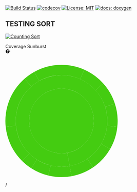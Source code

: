 [![Build Status](https://travis-ci.org/SimonRussia/bst.svg?branch=master)](https://travis-ci.org/SimonRussia/bst) [![codecov](https://codecov.io/gh/SimonRussia/bst/branch/master/graph/badge.svg)](https://codecov.io/gh/SimonRussia/bst) [![License: MIT](https://img.shields.io/badge/License-MIT-blue.svg)](/LICENSE) [![docs: doxygen](https://img.shields.io/badge/doxygen-github.io-orange.svg)](https://simonrussia.github.io/bst/files.html)

## TESTING SORT

[![Counting Sort](https://img.youtube.com/vi/7zuGmKfUt7s/0.jpg)](https://www.youtube.com/watch?v=7zuGmKfUt7s "Counting Sort")


<div class="ui card fluid">
<div class="header">
Coverage Sunburst
<div class="right floated meta tooltipped" data-content="Learn more">
<a href="https://docs.codecov.io/docs/graphs#section-sunburst" target="_blank">
<svg fill="black" class="" aria-hidden="true" role="img" width="14px" height="14px" viewBox="0 0 1792 1792" xmlns="http://www.w3.org/2000/svg"><path d="M1024 1376v-192q0-14-9-23t-23-9h-192q-14 0-23 9t-9 23v192q0 14 9 23t23 9h192q14 0 23-9t9-23zm256-672q0-88-55.5-163t-138.5-116-170-41q-243 0-371 213-15 24 8 42l132 100q7 6 19 6 16 0 25-12 53-68 86-92 34-24 86-24 48 0 85.5 26t37.5 59q0 38-20 61t-68 45q-63 28-115.5 86.5t-52.5 125.5v36q0 14 9 23t23 9h192q14 0 23-9t9-23q0-19 21.5-49.5t54.5-49.5q32-18 49-28.5t46-35 44.5-48 28-60.5 12.5-81zm384 192q0 209-103 385.5t-279.5 279.5-385.5 103-385.5-103-279.5-279.5-103-385.5 103-385.5 279.5-279.5 385.5-103 385.5 103 279.5 279.5 103 385.5z"></path></svg>
</a>
</div>
</div>
<div class="content text-center">
<div class="sunburst text-center"><svg width="350" height="400"><g transform="translate(175,210)"><path d="M0,101.0362971081845A101.0362971081845,101.0362971081845 0 1,1 0,-101.0362971081845A101.0362971081845,101.0362971081845 0 1,1 0,101.0362971081845Z" style="fill: rgb(68, 204, 17);"></path><path d="M25.51344146822768,140.59065036877092A142.88690166235205,142.88690166235205 0 1,1 -2.6247898014132306e-14,-142.88690166235205L-1.8560066677685866e-14,-101.0362971081845A101.0362971081845,101.0362971081845 0 1,0 18.040727473589858,99.4126022471849Z" style="fill: rgb(68, 204, 17);"></path><path d="M-85.22304427076412,-152.8464351079978A175,175 0 0,1 -3.214697847761802e-14,-175L-2.6247898014132306e-14,-142.88690166235205A142.88690166235205,142.88690166235205 0 0,0 -69.58432426333113,-124.79859167267173Z" style="fill: rgb(68, 204, 17);"></path><path d="M-115.13927703944962,-131.787506550632A175,175 0 0,1 -85.22304427076412,-152.8464351079978L-69.58432426333113,-124.79859167267173A142.88690166235205,142.88690166235205 0 0,0 -94.01082603320084,-107.60404850758131Z" style="fill: rgb(68, 204, 17);"></path><path d="M-174.04133168944784,18.292481071839173A175,175 0 0,1 -115.13927703944962,-131.787506550632L-94.01082603320084,-107.60404850758131A142.88690166235205,142.88690166235205 0 0,0 -142.10415226454245,14.93574825184183Z" style="fill: rgb(68, 204, 17);"></path><path d="M-122.81463300469855,124.66581696648527A175,175 0 0,1 -174.04133168944784,18.292481071839173L-142.10415226454245,14.93574825184183A142.88690166235205,142.88690166235205 0 0,0 -100.27772793622981,101.78921331169691Z" style="fill: rgb(68, 204, 17);"></path><path d="M-94.2113578158695,147.4761677644568A175,175 0 0,1 -122.81463300469855,124.66581696648527L-100.27772793622981,101.78921331169691A142.88690166235205,142.88690166235205 0 0,0 -76.92325154121605,120.41378674800269Z" style="fill: rgb(68, 204, 17);"></path><path d="M-41.489066100212156,170.01075670125178A175,175 0 0,1 -94.2113578158695,147.4761677644568L-76.92325154121605,120.41378674800269A142.88690166235205,142.88690166235205 0 0,0 -33.87568061670765,138.81320156750755Z" style="fill: rgb(68, 204, 17);"></path><path d="M31.247456589761345,172.18767800476022A175,175 0 0,1 -41.489066100212156,170.01075670125178L-33.87568061670765,138.81320156750755A142.88690166235205,142.88690166235205 0 0,0 25.51344146822768,140.59065036877092Z" style="fill: rgb(68, 204, 17);"></path><path d="M8.749299338044102e-15,-142.88690166235205A142.88690166235205,142.88690166235205 0 0,1 25.51344146822768,140.59065036877092L18.040727473589858,99.4126022471849A101.0362971081845,101.0362971081845 0 0,0 6.1866888925619565e-15,-101.0362971081845Z" style="fill: rgb(68, 204, 17);"></path><path d="M98.58101016113382,144.59178550529913A175,175 0 0,1 31.247456589761345,172.18767800476022L25.51344146822768,140.59065036877092A142.88690166235205,142.88690166235205 0 0,0 80.49105774096718,118.05869849531186Z" style="fill: rgb(68, 204, 17);"></path><path d="M151.55444566227675,87.50000000000004A175,175 0 0,1 98.58101016113382,144.59178550529913L80.49105774096718,118.05869849531186A142.88690166235205,142.88690166235205 0 0,0 123.74368670764578,71.44345083117605Z" style="fill: rgb(68, 204, 17);"></path><path d="M174.04133168944782,18.292481071839422A175,175 0 0,1 151.55444566227675,87.50000000000004L123.74368670764578,71.44345083117605A142.88690166235205,142.88690166235205 0 0,0 142.10415226454245,14.93574825184203Z" style="fill: rgb(68, 204, 17);"></path><path d="M166.4348903516519,-54.07797401561576A175,175 0 0,1 174.04133168944782,18.292481071839422L142.10415226454245,14.93574825184203A142.88690166235205,142.88690166235205 0 0,0 135.89351891920472,-44.154480887248674Z" style="fill: rgb(68, 204, 17);"></path><path d="M130.050344458544,-117.09785611280016A175,175 0 0,1 166.4348903516519,-54.07797401561576L135.89351891920472,-44.154480887248674A142.88690166235205,142.88690166235205 0 0,0 106.18566159887422,-95.60999915006815Z" style="fill: rgb(68, 204, 17);"></path><path d="M71.17891253826507,-159.87045508745516A175,175 0 0,1 130.050344458544,-117.09785611280016L106.18566159887422,-95.60999915006815A142.88690166235205,142.88690166235205 0 0,0 58.11733872164707,-130.53367997026672Z" style="fill: rgb(68, 204, 17);"></path><path d="M1.0715659492539341e-14,-175A175,175 0 0,1 71.17891253826507,-159.87045508745516L58.11733872164707,-130.53367997026672A142.88690166235205,142.88690166235205 0 0,0 8.749299338044102e-15,-142.88690166235205Z" style="fill: rgb(68, 204, 17);"></path></g></svg></div>
<div id="sunburst-path" class="ui breadcrumb"><div class="section active"><a href="/gh/SimonRussia/bst/tree/db3b0697341cdb5bcaecf3a358492397402224cc" data-pjax="#pjax-outer"></a></div><div class="divider">/</div><div class="section"></div></div>
</div>
</div>
